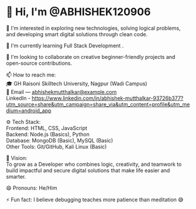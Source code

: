 # 👋 Hi, I'm @ABHISHEK120906  

👀 I'm interested in exploring new technologies, solving logical problems, and developing smart digital solutions through clean code.  

🌱 I'm currently learning Full Stack Development .

💞 I'm looking to collaborate on creative beginner-friendly projects and open-source contributions.  

📫 How to reach me:  
🎓 GH Raisoni Skilltech University, Nagpur (Wadi Campus)  
📧 Email — abhishekmutthalkar@example.com  
 LinkedIn - https://www.linkedin.com/in/abhishek-mutthalkar-93726b377?utm_source=share&utm_campaign=share_via&utm_content=profile&utm_medium=android_app

⚙ Tech Stack:  
Frontend: HTML, CSS, JavaScript  
Backend: Node.js (Basics), Python  
Database: MongoDB (Basic), MySQL (Basic)  
Other Tools: Git/GitHub, Kali Linux (Basic)  

🎯 Vision:  
To grow as a Developer who combines logic, creativity, and teamwork to build impactful and secure digital solutions that make life easier and smarter.  

😄 Pronouns: He/Him  

⚡ Fun fact: I believe debugging teaches more patience than meditation 😅
